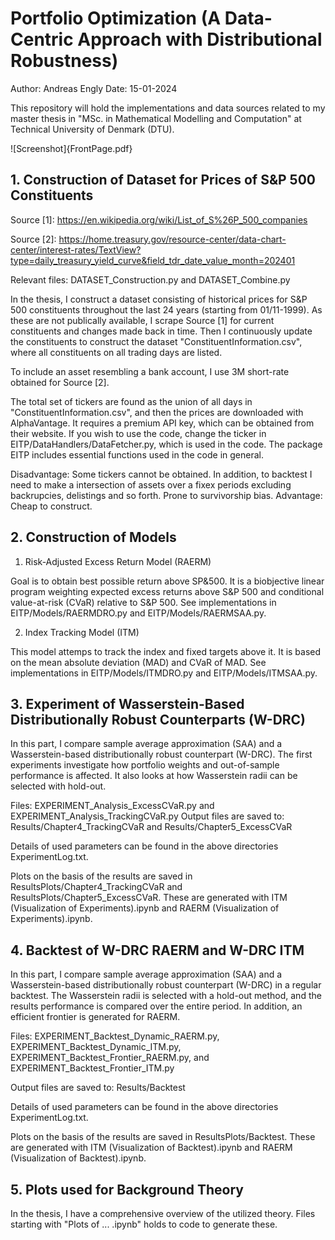 # Portfolio Optimization (A Data-Centric Approach with Distributional Robustness)

Author: Andreas Engly
Date: 15-01-2024

This repository will hold the implementations and data sources related to my master thesis in "MSc. in Mathematical Modelling and Computation" at Technical University of Denmark (DTU). 

![Screenshot]{FrontPage.pdf}

## 1. Construction of Dataset for Prices of S&P 500 Constituents

Source [1]: https://en.wikipedia.org/wiki/List_of_S%26P_500_companies

Source [2]: https://home.treasury.gov/resource-center/data-chart-center/interest-rates/TextView?type=daily_treasury_yield_curve&field_tdr_date_value_month=202401

Relevant files: DATASET_Construction.py and DATASET_Combine.py

In the thesis, I construct a dataset consisting of historical prices for S&P 500 constituents throughout the last 24 years (starting from 01/11-1999).
As these are not publically available, I scrape Source [1] for current constituents and changes made back in time. Then I continuously update the constituents to construct the dataset "ConstituentInformation.csv", where all constituents on all trading days are listed. 

To include an asset resembling a bank account, I use 3M short-rate obtained for Source [2]. 

The total set of tickers are found as the union of all days in "ConstituentInformation.csv", and then the prices are downloaded with AlphaVantage. It requires a premium API key, which can be obtained from their website. If you wish to use the code, change the ticker in EITP/DataHandlers/DataFetcher.py, which is used in the code. The package EITP includes essential functions used in the code in general.

Disadvantage: Some tickers cannot be obtained. In addition, to backtest I need to make a intersection of assets over a fixex periods excluding backrupcies, delistings and so forth. Prone to survivorship bias.
Advantage: Cheap to construct.

## 2. Construction of Models

1. Risk-Adjusted Excess Return Model (RAERM)

Goal is to obtain best possible return above SP&500. It is a biobjective linear program weighting expected excess returns above S&P 500 and conditional value-at-risk (CVaR) relative to S&P 500. See implementations in EITP/Models/RAERMDRO.py and EITP/Models/RAERMSAA.py.

2. Index Tracking Model (ITM)

This model attemps to track the index and fixed targets above it. It is based on the mean absolute deviation (MAD) and CVaR of MAD.
See implementations in EITP/Models/ITMDRO.py and EITP/Models/ITMSAA.py.

## 3. Experiment of Wasserstein-Based Distributionally Robust Counterparts (W-DRC)

In this part, I compare sample average approximation (SAA) and a Wasserstein-based distributionally robust counterpart (W-DRC). 
The first experiments investigate how portfolio weights and out-of-sample performance is affected. It also looks at how Wasserstein radii can be selected with hold-out. 

Files: EXPERIMENT_Analysis_ExcessCVaR.py and EXPERIMENT_Analysis_TrackingCVaR.py
Output files are saved to: Results/Chapter4_TrackingCVaR and Results/Chapter5_ExcessCVaR

Details of used parameters can be found in the above directories ExperimentLog.txt.

Plots on the basis of the results are saved in ResultsPlots/Chapter4_TrackingCVaR and ResultsPlots/Chapter5_ExcessCVaR. These are generated with ITM (Visualization of Experiments).ipynb and RAERM (Visualization of Experiments).ipynb.

## 4. Backtest of W-DRC RAERM and W-DRC ITM

In this part, I compare sample average approximation (SAA) and a Wasserstein-based distributionally robust counterpart (W-DRC) in a regular backtest. 
The Wasserstein radii is selected with a hold-out method, and the results performance is compared over the entire period. In addition, an efficient frontier is generated for RAERM. 

Files: EXPERIMENT_Backtest_Dynamic_RAERM.py, EXPERIMENT_Backtest_Dynamic_ITM.py, EXPERIMENT_Backtest_Frontier_RAERM.py, and EXPERIMENT_Backtest_Frontier_ITM.py

Output files are saved to: Results/Backtest

Details of used parameters can be found in the above directories ExperimentLog.txt.

Plots on the basis of the results are saved in ResultsPlots/Backtest. These are generated with ITM (Visualization of Backtest).ipynb and RAERM (Visualization of Backtest).ipynb.

## 5. Plots used for Background Theory

In the thesis, I have a comprehensive overview of the utilized theory. Files starting with "Plots of ... .ipynb" holds to code to generate these.
